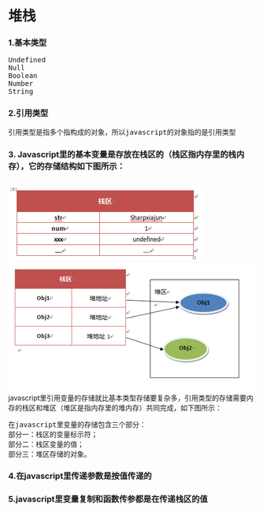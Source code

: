 <h1>堆栈</h1>
<h3>1.基本类型</h3>
<pre>
Undefined
Null
Boolean
Number
String
</pre>
<h3>2.引用类型</h3>
<pre>引用类型是指多个指构成的对象，所以javascript的对象指的是引用类型</pre>
<h3>3. Javascript里的基本变量是存放在栈区的（栈区指内存里的栈内存），它的存储结构如下图所示：</h3>
<br/>
<img src="img/1.png"/>
<img src="img/2.png"/>
<br/>
javascript里引用变量的存储就比基本类型存储要复杂多，引用类型的存储需要内存的栈区和堆区（堆区是指内存里的堆内存）共同完成，如下图所示：
<pre>
在javascript里变量的存储包含三个部分：
部分一：栈区的变量标示符；
部分二：栈区变量的值；
部分三：堆区存储的对象。
</pre>
<h3>4.在javascript里传递参数是按值传递的</h3>
<h3>5.javascript里变量复制和函数传参都是在传递栈区的值</h3>


